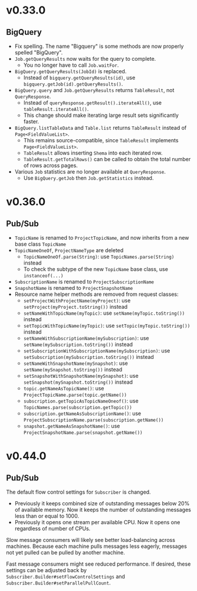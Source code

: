 # v0.33.0
## BigQuery
- Fix spelling. The name "Bigquery" is some methods are now properly spelled "BigQuery".
- `Job.getQueryResults` now waits for the query to complete.
  - You no longer have to call `Job.waitFor`.
- `BigQuery.getQueryResults(JobId)` is replaced.
  - Instead of `bigquery.getQueryResults(id)`, use `bigquery.getJob(id).getQueryResults()`.
- `BigQuery.query` and `Job.getQueryResults` returns `TableResult`, not `QueryResponse`.
  - Instead of `queryResponse.getResult().iterateAll()`, use `tableResult.iterateAll()`.
  - This change should make iterating large result sets significantly faster.
- `BigQuery.listTableData` and `Table.list` returns `TableResult` instead of `Page<FieldValueList>`.
  - This remains source-compatible, since `TableResult` implements `Page<FieldValueList>`.
  - `TableResult` allows inserting `Shema` into each iterated row.
  - `TableResult.getTotalRows()` can be called to obtain the total number of rows across pages.
- Various `Job` statistics are no longer available at `QueryResponse`.
  - Use `BigQuery.getJob` then `Job.getStatistics` instead.

# v0.36.0
## Pub/Sub
- `TopicName` is renamed to `ProjectTopicName`, and now inherits from a new base class `TopicName`
- `TopicNameOneOf`, `ProjectNameType` are deleted
  - `TopicNameOneOf.parse(String)`: use `TopicNames.parse(String)` instead
  - To check the subtype of the new `TopicName` base class, use `instanceof(...)`
- `SubscriptionName` is renamed to `ProjectSubscriptionName`
- `SnapshotName` is renamed to `ProjectSnapshotName`
- Resource name helper methods are removed from request classes:
  - `setProjectWithProjectName(myProject)`: use `setProject(myProject.toString())` instead
  - `setNameWithTopicName(myTopic)`: use `setName(myTopic.toString())` instead
  - `setTopicWithTopicName(myTopic)`: use `setTopic(myTopic.toString())` instead
  - `setNameWithSubscriptionName(mySubscription)`: use `setName(mySubscription.toString())` instead
  - `setSubscriptionWithSubscriptionName(mySubscription)`: use `setSubscription(mySubscription.toString())` instead
  - `setNameWithSnapshotName(mySnapshot)`: use `setName(mySnapshot.toString())` instead
  - `setSnapshotWithSnapshotName(mySnapshot)`: use `setSnapshot(mySnapshot.toString())` instead
  - `topic.getNameAsTopicName()`: use `ProjectTopicName.parse(topic.getName())`
  - `subscription.getTopicAsTopicNameOneof()`: use `TopicNames.parse(subscription.getTopic())`
  - `subscription.getNameAsSubscriptionName()`: use `ProjectSubscriptionName.parse(subscription.getName())`
  - `snapshot.getNameAsSnapshotName()`: use `ProjectSnapshotName.parse(snapshot.getName())`

# v0.44.0
## Pub/Sub
The default flow control settings for `Subscriber` is changed.

- Previously it keeps combined size of outstanding messages below 20% of available memory.
  Now it keeps the number of outstanding messages less than or equal to 1000.
- Previously it opens one stream per available CPU.
  Now it opens one regardless of number of CPUs.

Slow message consumers will likely see better load-balancing across machines.
Because each machine pulls messages less eagerly, messages not yet pulled can be pulled by another machine.

Fast message consumers might see reduced performance.
If desired, these settings can be adjusted back by `Subscriber.Builder#setFlowControlSettings` and
`Subscriber.Builder#setParallelPullCount`.
